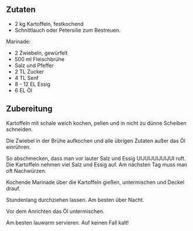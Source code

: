 ## Zutaten

* 2 kg Kartoffeln, festkochend
* Schnittlauch oder Petersilie zum Bestreuen.

Marinade:

* 2 Zwiebeln, gewürfelt
* 500 ml Fleischbrühe
* Salz und Pfeffer
* 2 TL Zucker
* 4 TL Senf
* 8 - 12 EL Essig
* 6 EL Öl

## Zubereitung

Kartoffeln mit schale weich kochen, pellen und in nicht zu dünne Scheiben schneiden.

Die Zwiebel in der Brühe aufkochen und alle übrigen Zutaten außer das Öl einrühren.

So abschmecken, dass man vor lauter Salz und Essig UIJUIJUIJUIJUI ruft. Die Kartoffeln nehmen viel Salz und Essig auf. Am nächsten Tag muss man oft Nachwürzen.

Kochende Marinade über die Kartoffeln gießen, untermischen und Deckel drauf.

Stundenlang durchziehen lassen. Am besten über Nacht.

Vor dem Anrichten das Öl untermischen.

Am besten lauwarm servieren. Auf keinen Fall kalt!
